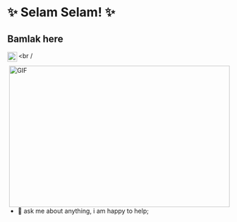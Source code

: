 # ✨ Selam Selam! ✨

## Bamlak here
<a href="https://www.instagram.com/bamlak.ai/">
  <img align="left" alt="Bamlak's Instagram" width="22px" src="https://www.instagram.com/favicon.ico" />
</a>

<br /


  <img align="right" alt="GIF" src="https://github.com/abhisheknaiidu/abhisheknaiidu/blob/master/code.gif?raw=true" width="500" height="320" />
  
- 💬 ask me about anything, i am happy to help;

<!---
habeshahome/habeshahome is a ✨ special ✨ repository because its `README.md` (this file) appears on your GitHub profile.
You can click the Preview link to take a look at your changes.
--->

